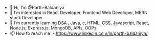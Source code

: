 - 👋 Hi, I’m @Parth-Baldaniya
- 👀 I’m interested in React Developer, Frontend Web Developer, MERN stack Developer.
- 🌱 I’m currently learning DSA , Java, c, HTML, CSS, Javascript, React, Node.js, Express.js, MongoDB, APIs, OOPs.
- 📫 How to reach me :- https://www.linkedin.com/in/parth-baldaniya/

<!---
Parth-Baldaniya/Parth-Baldaniya is a ✨ special ✨ repository because its `README.md` (this file) appears on your GitHub profile.
You can click the Preview link to take a look at your changes.
--->
